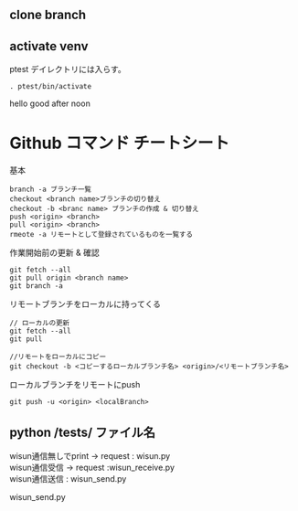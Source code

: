 ## clone branch

## activate venv
ptest デイレクトリには入らす。

`. ptest/bin/activate`

hello good after noon


# Github コマンド チートシート

基本
```
branch -a ブランチ一覧
checkout <branch name>ブランチの切り替え
checkout -b <branc name> ブランチの作成 & 切り替え
push <origin> <branch>
pull <origin> <branch>
rmeote -a リモートとして登録されているものを一覧する
```

作業開始前の更新 & 確認

```
git fetch --all 
git pull origin <branch name>
git branch -a
```

リモートブランチをローカルに持ってくる
```
// ローカルの更新
git fetch --all 
git pull

//リモートをローカルにコピー
git checkout -b <コピーするローカルブランチ名> <origin>/<リモートブランチ名>
```

ローカルブランチをリモートにpush
```
git push -u <origin> <localBranch>
```

## python /tests/ ファイル名
wisun通信無しでprint -> request : wisun.py<br>
wisun通信受信 -> request :wisun_receive.py<br>
wisun通信送信 : wisun_send.py<br>

wisun_send.py